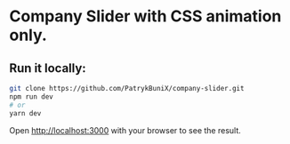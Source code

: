 # Company Slider with CSS animation only.

## Run it locally:

```bash
git clone https://github.com/PatrykBuniX/company-slider.git
npm run dev
# or
yarn dev
```

Open [http://localhost:3000](http://localhost:3000) with your browser to see the result.
